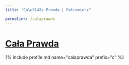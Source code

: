 ```yaml
---
title: "Ca\u0142a Prawda | Patromierz"

permalink: /calaprawda
---
```


# [Cała Prawda](https://patronite.pl/calaprawda)

{% include profile.md name="calaprawda" prefix="c" %}
